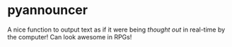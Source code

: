 # pyannouncer
A nice function to output text as if it were being *thought out* in real-time by the computer!
Can look awesome in RPGs!
